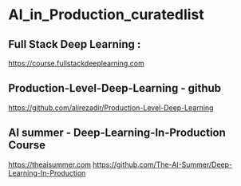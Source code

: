 # AI_in_Production_curatedlist


## Full Stack Deep Learning : 

https://course.fullstackdeeplearning.com

## Production-Level-Deep-Learning - github
https://github.com/alirezadir/Production-Level-Deep-Learning

## AI summer - Deep-Learning-In-Production Course
https://theaisummer.com
https://github.com/The-AI-Summer/Deep-Learning-In-Production
